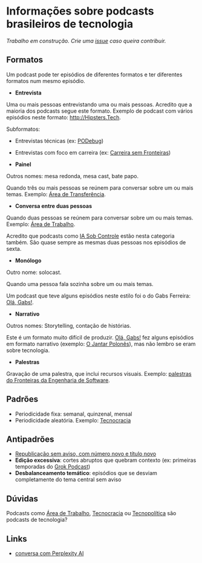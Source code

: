 # Informações sobre podcasts brasileiros de tecnologia

_Trabalho em construção. Crie uma [issue](https://github.com/adolfont/techpodcastsbr/issues) caso queira contribuir._


## Formatos

Um podcast pode ter episódios de diferentes formatos e ter diferentes formatos num mesmo episódio.

- **Entrevista**


Uma ou mais pessoas entrevistando uma ou mais pessoas.
Acredito que a maioria dos podcasts segue este formato.
Exemplo de podcast com vários episódios neste formato: <http://Hipsters.Tech>.

Subformatos:
  - Entrevistas técnicas (ex: [PODebug](https://podebug.com/))
  - Entrevistas com foco em carreira (ex: [Carreira sem Fronteiras](https://www.carreirasemfronteiras.com.br/))

- **Painel**

Outros nomes: mesa redonda, mesa cast, bate papo.

Quando três ou mais pessoas se reúnem para conversar sobre um ou mais temas.
Exemplo: [Área de Transferência](https://gigahertz.fm/podcasts/adt).

- **Conversa entre duas pessoas**

Quando duas pessoas se reúnem para conversar sobre um ou mais temas.
Exemplo: [Área de Trabalho](https://gigahertz.fm/podcasts/adtrabalho).

Acredito que podcasts como [IA Sob Controle](https://www.iasobcontrole.tech/) estão nesta categoria também. São quase sempre as mesmas duas pessoas nos episódios de sexta.

- **Monólogo**

Outro nome: solocast.

Quando uma pessoa fala sozinha sobre um ou mais temas.

Um podcast que teve alguns episódios neste estilo foi o do Gabs Ferreira: [Olá, Gabs!](https://open.spotify.com/show/094hX276k5lFzM8Ig2xpsl).

- **Narrativo**

Outros nomes: Storytelling, contação de histórias.

Este é um formato muito difícil de produzir. [Olá, Gabs!](https://open.spotify.com/show/094hX276k5lFzM8Ig2xpsl) fez alguns episódios em formato narrativo (exemplo: [O Jantar Polonês](https://www.youtube.com/watch?v=wwXvIjyULlg)), mas não lembro se eram sobre tecnologia.


- **Palestras**

Gravação de uma palestra, que inclui recursos visuais. Exemplo: [palestras do Fronteiras da Engenharia de Software](https://open.spotify.com/episode/1ha2FZptgX4o3O7WibgoCJ).



## Padrões

- Periodicidade fixa: semanal, quinzenal, mensal
- Periodicidade aleatória. Exemplo: [Tecnocracia](https://manualdousuario.net/series/tecnocracia/)

## Antipadrões

- [Republicação sem aviso, com número novo e título novo](https://bsky.app/profile/adolfont.github.io/post/3lhts6huhp22g)
- **Edição excessiva**: cortes abruptos que quebram contexto (ex: primeiras temporadas do [Grok Podcast](https://grokpodcast.com/))
- **Desbalanceamento temático**: episódios que se desviam completamente do tema central sem aviso

## Dúvidas 

Podcasts como [Área de Trabalho](https://gigahertz.fm/podcasts/adtrabalho), [Tecnocracia](https://manualdousuario.net/series/tecnocracia/) ou [Tecnopolítica](https://tecnopolitica.blog.br/) são podcasts de tecnologia?


## Links

- [conversa com Perplexity AI](https://www.perplexity.ai/search/voce-tem-algo-a-acrescentar-ne-tmUvzKGERGiDYmiJDMMZTg)
